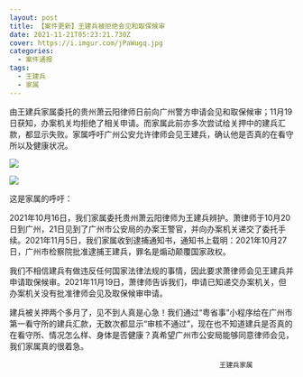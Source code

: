 ```yaml
---
layout: post
title: 【案件更新】王建兵被拒绝会见和取保候审
date: 2021-11-21T05:23:21.730Z
cover: https://i.imgur.com/jPaWugq.jpg
categories:
  - 案件通报
tags:
  - 王建兵
  - 家属
---
```

由王建兵家属委托的贵州萧云阳律师日前向广州警方申请会见和取保候审；11月19日获知，办案机关均拒绝了相关申请。而家属此前亦多次尝试给关押中的建兵汇款，都显示失败。家属呼吁广州公安允许律师会见王建兵，确认他是否真的在看守所以及健康状况。

![](https://i.imgur.com/PigyI2s.png)

![](https://i.imgur.com/jPaWugq.jpg)

<!--more-->

这是家属的呼吁：

2021年10月16日，我们家属委托贵州萧云阳律师为王建兵辨护。萧律师于10月20日到广州，21日见到了广州市公安局的办案王警官，并向办案机关递交了委托手续。2021年11月5日，我们家属收到逮捕通知书，通知书上载明：2021年10月27日，广州市检察院批准逮捕王建兵，罪名是煽动颠覆国家政权。

我们不相信建兵有做违反任何国家法律法规的事情，因此要求萧律师会见王建兵并申请取保候审。2021年11月19日，萧律师告诉我们，申请已知递交办案机关，但办案机关没有批准律师会见及取保候审申请。

建兵被关押两个多月了，见不到人真是心急！我们通过“粤省事”小程序给在广州市第一看守所的建兵汇款，无数次都显示“审核不通过”，现在也不知道建兵是否真的在看守所、情况怎么样、身体是否健康？真希望广州市公安局能够同意律师会见，我们家属真的很着急。

                                                        王建兵家属